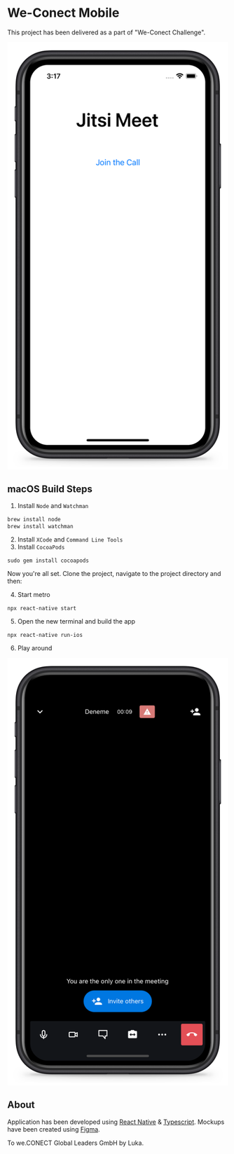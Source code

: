 # We-Conect Mobile

This project has been delivered as a part of "We-Conect Challenge".

![iphones](iPhone.png)

## macOS Build Steps

1. Install `Node` and `Watchman`

```
brew install node
brew install watchman
```

2. Install `XCode` and `Command Line Tools`
3. Install `CocoaPods`

```
sudo gem install cocoapods
```

Now you're all set. Clone the project, navigate to the project directory and then:

4. Start metro

```
npx react-native start
```

5. Open the new terminal and build the app

```
npx react-native run-ios
```

6. Play around

![iphones](iPhone2.png)

## About

Application has been developed using [React Native](https://reactnative.dev/) & [Typescript](https://www.typescriptlang.org/). Mockups have been created using [Figma](https://www.figma.com/).

To we.CONECT Global Leaders GmbH by Luka.
